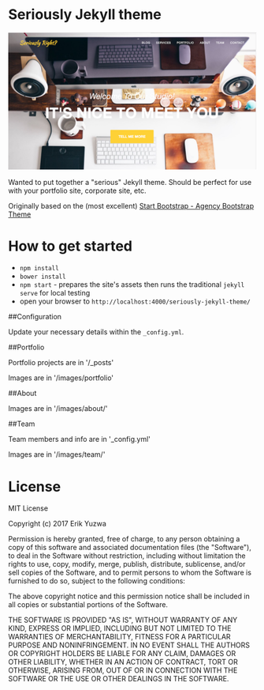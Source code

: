 Seriously Jekyll theme
======================

![screenshot](/screenshot.png?raw=true)

Wanted to put together a "serious" Jekyll theme. 
Should be perfect for use with your portfolio site, corporate site, etc.

Originally based on the (most excellent) [Start Bootstrap - Agency Bootstrap Theme](http://startbootstrap.com)

# How to get started

* `npm install`
* `bower install`
* `npm start` - prepares the site's assets then runs the traditional `jekyll serve` for local testing
* open your browser to `http://localhost:4000/seriously-jekyll-theme/`

##Configuration

Update your necessary details within the `_config.yml`.

##Portfolio

Portfolio projects are in '/_posts'

Images are in '/images/portfolio'

##About

Images are in '/images/about/'

##Team

Team members and info are in '_config.yml'

Images are in '/images/team/'


# License

MIT License

Copyright (c) 2017 Erik Yuzwa

Permission is hereby granted, free of charge, to any person obtaining a copy
of this software and associated documentation files (the "Software"), to deal
in the Software without restriction, including without limitation the rights
to use, copy, modify, merge, publish, distribute, sublicense, and/or sell
copies of the Software, and to permit persons to whom the Software is
furnished to do so, subject to the following conditions:

The above copyright notice and this permission notice shall be included in all
copies or substantial portions of the Software.

THE SOFTWARE IS PROVIDED "AS IS", WITHOUT WARRANTY OF ANY KIND, EXPRESS OR
IMPLIED, INCLUDING BUT NOT LIMITED TO THE WARRANTIES OF MERCHANTABILITY,
FITNESS FOR A PARTICULAR PURPOSE AND NONINFRINGEMENT. IN NO EVENT SHALL THE
AUTHORS OR COPYRIGHT HOLDERS BE LIABLE FOR ANY CLAIM, DAMAGES OR OTHER
LIABILITY, WHETHER IN AN ACTION OF CONTRACT, TORT OR OTHERWISE, ARISING FROM,
OUT OF OR IN CONNECTION WITH THE SOFTWARE OR THE USE OR OTHER DEALINGS IN THE
SOFTWARE.


